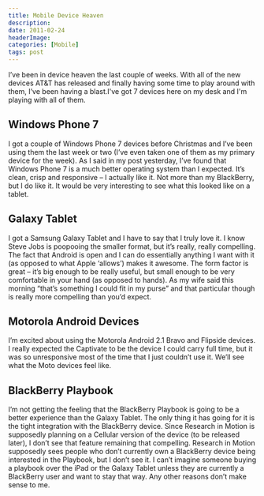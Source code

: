 ```yaml
---
title: Mobile Device Heaven
description: 
date: 2011-02-24
headerImage: 
categories: [Mobile]
tags: post
---
```


I’ve been in device heaven the last couple of weeks. With all of the new devices AT&T has released and finally having some time to play around with them, I’ve been having a blast.I've got 7 devices here on my desk and I'm playing with all of them.

## Windows Phone 7

I got a couple of Windows Phone 7 devices before Christmas and I’ve been using them the last week or two (I’ve even taken one of them as my primary device for the week). As I said in my post yesterday, I’ve found that Windows Phone 7 is a much better operating system than I expected. It’s clean, crisp and responsive – I actually like it. Not more than my BlackBerry, but I do like it. It would be very interesting to see what this looked like on a tablet.

## Galaxy Tablet

I got a Samsung Galaxy Tablet and I have to say that I truly love it. I know Steve Jobs is poopooing the smaller format, but it’s really, really compelling. The fact that Android is open and I can do essentially anything I want with it (as opposed to what Apple ‘allows’) makes it awesome. The form factor is great – it’s big enough to be really useful, but small enough to be very comfortable in your hand (as opposed to hands). As my wife said this morning “that’s something I could fit in my purse” and that particular though is really more compelling than you’d expect.

## Motorola Android Devices

I’m excited about using the Motorola Android 2.1 Bravo and Flipside devices. I really expected the Captivate to be the device I could carry full time, but it was so unresponsive most of the time that I just couldn’t use it. We’ll see what the Moto devices feel like.

## BlackBerry Playbook

I’m not getting the feeling that the BlackBerry Playbook is going to be a better experience than the Galaxy Tablet. The only thing it has going for it is the tight integration with the BlackBerry device. Since Research in Motion is supposedly planning on a Cellular version of the device (to be released later), I don’t see that feature remaining that compelling. Research in Motion supposedly sees people who don’t currently own a BlackBerry device being interested in the Playbook, but I don’t see it. I can’t imagine someone buying a playbook over the iPad or the Galaxy Tablet unless they are currently a BlackBerry user and want to stay that way. Any other reasons don’t make sense to me.